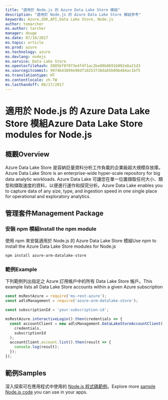 ```yaml
---
title: "適用於 Node.js 的 Azure Data Lake Store 模組"
description: "適用於 Node.js 的 Azure Data Lake Store 模組參考"
keywords: Azure,SDK,API,Data Lake Store, Node.js
author: tomarcher
ms.author: tarcher
manager: douge
ms.date: 07/18/2017
ms.topic: article
ms.prod: azure
ms.technology: azure
ms.devlang: nodejs
ms.service: Data Lake Store
ms.openlocfilehash: 5885bf8f073e4f4f1ac2be88b8691b092e8a21d3
ms.sourcegitcommit: 9974b43899e98df10253738dab5b09b484ac1bf5
ms.translationtype: HT
ms.contentlocale: zh-TW
ms.lasthandoff: 08/17/2017
---
```

# <a name="azure-data-lake-store-modules-for-nodejs"></a><span data-ttu-id="8e17e-104">適用於 Node.js 的 Azure Data Lake Store 模組</span><span class="sxs-lookup"><span data-stu-id="8e17e-104">Azure Data Lake Store modules for Node.js</span></span>

## <a name="overview"></a><span data-ttu-id="8e17e-105">概觀</span><span class="sxs-lookup"><span data-stu-id="8e17e-105">Overview</span></span>
<span data-ttu-id="8e17e-106">Azure Data Lake Store 是容納巨量資料分析工作負載的企業級超大規模存放庫。</span><span class="sxs-lookup"><span data-stu-id="8e17e-106">Azure Data Lake Store is an enterprise-wide hyper-scale repository for big data analytic workloads.</span></span> <span data-ttu-id="8e17e-107">Azure Data Lake 可讓您在單一位置擷取任何大小、類型和擷取速度的資料，以便進行運作和探究分析。</span><span class="sxs-lookup"><span data-stu-id="8e17e-107">Azure Data Lake enables you to capture data of any size, type, and ingestion speed in one single place for operational and exploratory analytics.</span></span>

## <a name="management-package"></a><span data-ttu-id="8e17e-108">管理套件</span><span class="sxs-lookup"><span data-stu-id="8e17e-108">Management Package</span></span>

### <a name="install-the-npm-module"></a><span data-ttu-id="8e17e-109">安裝 npm 模組</span><span class="sxs-lookup"><span data-stu-id="8e17e-109">Install the npm module</span></span>

<span data-ttu-id="8e17e-110">使用 npm 來安裝適用於 Node.js 的 Azure Data Lake Store 模組</span><span class="sxs-lookup"><span data-stu-id="8e17e-110">Use npm to install the Azure Data Lake Store modules for Node.js</span></span>

```bash
npm install azure-arm-datalake-store
```

### <a name="example"></a><span data-ttu-id="8e17e-111">範例</span><span class="sxs-lookup"><span data-stu-id="8e17e-111">Example</span></span>

<span data-ttu-id="8e17e-112">下列範例列出指定之 Azure 訂用帳戶中的所有 Data Lake Store 帳戶。</span><span class="sxs-lookup"><span data-stu-id="8e17e-112">This example lists all Data Lake Store accounts within a given Azure subscription</span></span>

```javascript
const msRestAzure = require('ms-rest-azure');
const adlsManagement = require('azure-arm-datalake-store');

const subscriptionId = 'your-subscription-id';

msRestAzure.interactiveLogin().then(credentials => {
  const accountClient = new adlsManagement.DataLakeStoreAccountClient(
    credentials,
    subscriptionId
  );
  accountClient.account.list().then(result => {
    console.log(result);
  });
});
```

## <a name="samples"></a><span data-ttu-id="8e17e-113">範例</span><span class="sxs-lookup"><span data-stu-id="8e17e-113">Samples</span></span>

<span data-ttu-id="8e17e-114">深入探索可在應用程式中使用的 [Node.js 程式碼範例](https://azure.microsoft.com/resources/samples/?platform=nodejs)。</span><span class="sxs-lookup"><span data-stu-id="8e17e-114">Explore more [sample Node.js code](https://azure.microsoft.com/resources/samples/?platform=nodejs) you can use in your apps.</span></span>
